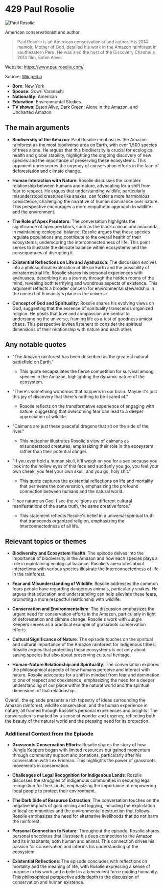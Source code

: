 # 429 Paul Rosolie


![Paul Rosolie](https://encrypted-tbn0.gstatic.com/licensed-image?q=tbn:ANd9GcQv84VRFfCNw4d8s0pWWtEjb5RWglzumvlKIap_C6-qId2QXR1t96763sX-rDwKl82htLJD&s=19)

American conservationist and author

> Paul Rosolie is an American conservationist and author. His 2014 memoir, Mother of God, detailed his work in the Amazon rainforest in southeastern Peru. He was also the host of the Discovery Channel's 2014 film, Eaten Alive.

Website: https://www.paulrosolie.com/

Source: [Wikipedia](https://en.wikipedia.org/wiki/Paul_Rosolie)

- **Born**: New York
- **Spouse**: Gowri Varanashi
- **Nationality**: American
- **Education**: Environmental Studies
- **TV shows**: Eaten Alive, Dark Green: Alone in the Amazon, and Uncharted Amazon


## The main arguments

- **Biodiversity of the Amazon**: Paul Rosolie emphasizes the Amazon rainforest as the most biodiverse area on Earth, with over 1,500 species of trees alone. He argues that this biodiversity is crucial for ecological health and global stability, highlighting the ongoing discovery of new species and the importance of preserving these ecosystems. This argument underscores the urgency of conservation efforts in the face of deforestation and climate change.

- **Human Interaction with Nature**: Rosolie discusses the complex relationship between humans and nature, advocating for a shift from fear to respect. He argues that understanding wildlife, particularly misunderstood creatures like snakes, can foster a more harmonious coexistence, challenging the narrative of human dominance over nature. This perspective encourages a more empathetic approach to wildlife and the environment.

- **The Role of Apex Predators**: The conversation highlights the significance of apex predators, such as the black caiman and anaconda, in maintaining ecological balance. Rosolie argues that these species regulate populations and contribute to the overall health of their ecosystems, underscoring the interconnectedness of life. This point serves to illustrate the delicate balance within ecosystems and the consequences of disrupting it.

- **Existential Reflections on Life and Ayahuasca**: The discussion evolves into a philosophical exploration of life on Earth and the possibility of extraterrestrial life. Rosolie shares his personal experiences with ayahuasca, describing it as a journey through the hidden rooms of the mind, revealing both terrifying and wondrous aspects of existence. This argument reflects a broader concern for environmental stewardship in the context of humanity's place in the universe.

- **Concept of God and Spirituality**: Rosolie shares his evolving views on God, suggesting that the essence of spirituality transcends organized religion. He posits that love and compassion are central to understanding the universe, framing life as a test of goodness amidst chaos. This perspective invites listeners to consider the spiritual dimensions of their relationship with nature and each other.

## Any notable quotes

- "The Amazon rainforest has been described as the greatest natural battlefield on Earth."
  - This quote encapsulates the fierce competition for survival among species in the Amazon, highlighting the dynamic nature of the ecosystem.

- "There's something wondrous that happens in our brain. Maybe it's just this joy of discovery that there's nothing to be scared of."
  - Rosolie reflects on the transformative experience of engaging with nature, suggesting that overcoming fear can lead to a deeper appreciation of wildlife.

- "Caimans are just these peaceful dragons that sit on the side of the river."
  - This metaphor illustrates Rosolie's view of caimans as misunderstood creatures, emphasizing their role in the ecosystem rather than their potential danger.

- "If you ever hold a human skull, it'll weigh on you for a sec because you look into the hollow eyes of this face and suddenly you go, you feel your own cheek, you feel your own skull, and you go, holy shit."
  - This quote captures the existential reflections on life and mortality that permeate the conversation, emphasizing the profound connection between humans and the natural world.

- "I see nature as God. I see the religions as different cultural manifestations of the same truth, the same creative force."
  - This statement reflects Rosolie's belief in a universal spiritual truth that transcends organized religion, emphasizing the interconnectedness of all life.

## Relevant topics or themes

- **Biodiversity and Ecosystem Health**: The episode delves into the importance of biodiversity in the Amazon and how each species plays a role in maintaining ecological balance. Rosolie's anecdotes about interactions with various species illustrate the interconnectedness of life in the rainforest.

- **Fear and Misunderstanding of Wildlife**: Rosolie addresses the common fears people have regarding dangerous animals, particularly snakes. He argues that education and understanding can help alleviate these fears, promoting a more respectful relationship with wildlife.

- **Conservation and Environmentalism**: The discussion emphasizes the urgent need for conservation efforts in the Amazon, particularly in light of deforestation and climate change. Rosolie's work with Jungle Keepers serves as a practical example of grassroots conservation efforts.

- **Cultural Significance of Nature**: The episode touches on the spiritual and cultural importance of the Amazon rainforest for indigenous tribes. Rosolie argues that protecting these ecosystems is not only about saving species but also about preserving cultural heritage.

- **Human-Nature Relationship and Spirituality**: The conversation explores the philosophical aspects of how humans perceive and interact with nature. Rosolie advocates for a shift in mindset from fear and domination to one of respect and coexistence, emphasizing the need for a deeper understanding of our place within the natural world and the spiritual dimensions of that relationship.

Overall, the episode presents a rich tapestry of ideas surrounding the Amazon rainforest, wildlife conservation, and the human experience in nature, all framed through Rosolie's personal experiences and insights. The conversation is marked by a sense of wonder and urgency, reflecting both the beauty of the natural world and the pressing need for its protection.

### Additional Context from the Episode

- **Grassroots Conservation Efforts**: Rosolie shares the story of how Jungle Keepers began with limited resources but gained momentum through community support and donations, particularly after his conversation with Lex Fridman. This highlights the power of grassroots movements in conservation.

- **Challenges of Legal Recognition for Indigenous Lands**: Rosolie discusses the struggles of indigenous communities in securing legal recognition for their lands, emphasizing the importance of empowering local people to protect their environment.

- **The Dark Side of Resource Extraction**: The conversation touches on the negative impacts of gold mining and logging, including the exploitation of local communities and the environmental destruction that follows. Rosolie emphasizes the need for alternative livelihoods that do not harm the rainforest.

- **Personal Connection to Nature**: Throughout the episode, Rosolie shares personal anecdotes that illustrate his deep connection to the Amazon and its inhabitants, both human and animal. This connection drives his passion for conservation and informs his understanding of the ecosystem.

- **Existential Reflections**: The episode concludes with reflections on mortality and the meaning of life, with Rosolie expressing a sense of purpose in his work and a belief in a benevolent force guiding humanity. This philosophical perspective adds depth to the discussion of conservation and human existence.